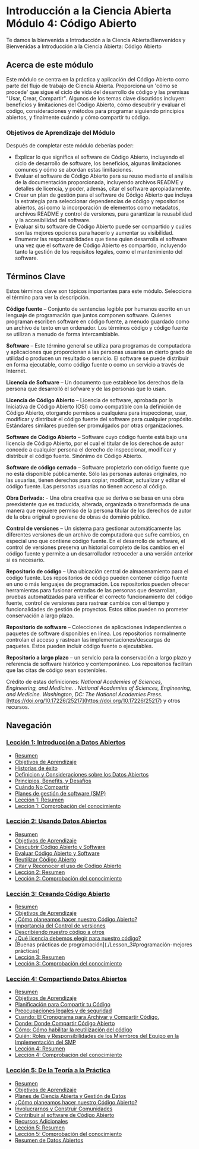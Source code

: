 # Introducción a la Ciencia Abierta Módulo 4: Código Abierto

Te damos la bienvenida a Introducción a la Ciencia Abierta:Bienvenidos y Bienvenidas a Introducción a la Ciencia Abierta: Código Abierto

## Acerca de este módulo

Este módulo se centra en la práctica y aplicación del Código Abierto como parte del flujo de trabajo de Ciencia Abierta. Proporciona un 'cómo se procede' que sigue el ciclo de vida del desarrollo de código y las premisas "Usar, Crear, Compartir". Algunos de los temas clave discutidos incluyen: beneficios y limitaciones del Código Abierto, cómo descubrir y evaluar el código, consideraciones y métodos para programar siguiendo principios abiertos, y finalmente cuándo y cómo compartir tu código.

### Objetivos de Aprendizaje del Módulo

Después de completar este módulo deberías poder:

- Explicar lo que significa el software de Código Abierto, incluyendo el ciclo de desarrollo de software, los beneficios, algunas limitaciones comunes y cómo se abordan estas limitaciones.
- Evaluar el software de Código Abierto para su reuso mediante el análisis de la documentación proporcionada, incluyendo archivos README y detalles de licencia, y poder, además, citar el software apropiadamente.
- Crear un plan de gestión para el software de Código Abierto que incluya la estrategia para seleccionar dependencias de código y repositorios abiertos, así como la incorporación de elementos como metadatos, archivos README y control de versiones, para garantizar la reusabilidad y la accesibilidad del software.
- Evaluar si tu software de Código Abierto puede ser compartido y cuáles son las mejores opciones para hacerlo y aumentar su visibilidad.
- Enumerar las responsabilidades que tiene quien desarrolla el software una vez que el software de Código Abierto es compartido, incluyendo tanto la gestión de los requisitos legales, como el mantenimiento del software.

## Términos Clave

Estos términos clave son tópicos importantes para este módulo. Selecciona el término para ver la descripción.

**Código fuente** – Conjunto de sentencias legible por humanos escrito en un lenguaje de programación que juntos componen software. Quienes programan escriben software en código fuente, a menudo guardado como un archivo de texto en un ordenador. Los términos código y código fuente se utilizan a menudo de forma intercambiable.

**Software** – Este término general se utiliza para programas de computadora y aplicaciones que proporcionan a las personas usuarias un cierto grado de utilidad o producen un resultado o servicio. El software se puede distribuir en forma ejecutable, como código fuente o como un servicio a través de Internet.

**Licencia de Software** – Un documento que establece los derechos de la persona que desarrolló el sofware y de las personas que lo usan.

**Licencia de Código Abierto** – Licencia de software, aprobada por la Iniciativa de Código Abierto (OSI) como compatible con la definición de Código Abierto, otorgando permisos a cualquiera para inspeccionar, usar, modificar y distribuir el código fuente del software para cualquier propósito. Estándares similares pueden ser promulgados por otras organizaciones.

**Software de Código Abierto** – Software cuyo código fuente está bajo una licencia de Código Abierto, por el cual el titular de los derechos de autor concede a cualquier persona el derecho de inspeccionar, modificar y distribuir el código fuente. Sinónimo de Código Abierto.

**Software de código cerrado** – Software propietario con código fuente que no está disponible públicamente. Sólo las personas autoras originales, no las usuarias, tienen derechos para copiar, modificar, actualizar y editar el código fuente. Las personas usuarias no tienen acceso al código.

**Obra Derivada:** - Una obra creativa que se deriva o se basa en una obra preexistente que es traducida, alterada, organizada o transformada de una manera que requiere permiso de la persona titular de los derechos de autor de la obra original o proviene de obras de dominio público.

**Control de versiones** – Un sistema para gestionar automáticamente las diferentes versiones de un archivo de computadora que sufre cambios, en especial uno que contiene código fuente. En el desarrollo de software, el control de versiones preserva un historial completo de los cambios en el código fuente y permite a un desarrollador retroceder a una versión anterior si es necesario.

**Repositorio de código** – Una ubicación central de almacenamiento para el código fuente. Los repositorios de código pueden contener código fuente en uno o más lenguajes de programación. Los repositorios pueden ofrecer herramientas para fusionar entradas de las personas que desarrollan, pruebas automatizadas para verificar el correcto funcionamiento del código fuente, control de versiones para rastrear cambios con el tiempo y funcionalidades de gestión de proyectos. Estos sitios pueden no prometer conservación a largo plazo.

**Repositorio de software** – Colecciones de aplicaciones independientes o paquetes de software disponibles en línea. Los repositorios normalmente controlan el acceso y rastrean las implementaciones/descargas de paquetes. Estos pueden incluir código fuente o ejecutables.

**Repositorio a largo plazo** – un servicio para la conservación a largo plazo y referencia de software histórico y contemporáneo. Los repositorios facilitan que las citas de código sean sostenibles.

Crédito de estas definiciones: _National Academies of Sciences, Engineering, and Medicine. . National Academies of Sciences, Engineering, and Medicine. Washington, DC: The National Academies Press._ [https://doi.org/10.17226/25217](https://doi.org/10.17226/25217) y otros recursos.

## Navegación

### [Lección 1: Introducción a Datos Abiertos](./Lesson_1)

- [Resumen](./Lesson_1#overview)
- [Objetivos de Aprendizaje](./Lesson_1#learning-objectives)
- [Historias de éxito](./Lesson_1#success-stories)
- [Definicion y Consideraciones sobre los Datos Abiertos](./Lesson_1#definition-and-considerations-of-open-data)
- [Principios, Benefits, y Desafíos](./Lesson_1#principles-benefits-and-challenges)
- [Cuándo No Compartir](./Lesson_1#when-not-to-share)
- [Planes de gestión de software (SMP)](./Lesson_1#software-management-plans-smp)
- [Lección 1: Resumen](./Lesson_1#lesson-1-summary)
- [Lección 1: Comprobación del conocimiento](./Lesson_1#lesson-1-knowledge-check)

### [Lección 2: Usando Datos Abiertos](./Lesson_2)

- [Resumen](./Lesson_2#overview)
- [Objetivos de Aprendizaje](./Lesson_2#learning-objectives)
- [Descubrir Código Abierto y Software](./Lesson_2#discovering-open-code-and-software)
- [Evaluar Código Abierto y Software](./Lesson_2#assessing-open-code-and-software)
- [Reutilizar Código Abierto](./Lesson_2#reusing-open-code)
- [Citar y Reconocer el uso de Código Abierto](./Lesson_2#citing-and-acknowledging-open-code-use)
- [Lección 2: Resumen](./Lesson_2#lesson-2-summary)
- [Lección 2: Comprobación del conocimiento](./Lesson_2#lesson-2-knowledge-check)

### [Lección 3: Creando Código Abierto](./Lesson_3)

- [Resumen](./Lesson_3#overview)
- [Objetivos de Aprendizaje](./Lesson_3#learning-objectives)
- [¿Cómo planeamos hacer nuestro Código Abierto?](./Lesson_5#how-do-we-plan-for-making-our-code-open)
- [Importancia del Control de versiones](./Lesson_3#importance-of-version-control)
- [Describiendo nuestro código a otros](./Lesson_3#describing-our-code-to-others)
- [¿Qué licencia debemos elegir para nuestro código?](./Lesson_3#what-license-should-weuld-choose-for-our-code)
- [Buenas prácticas de programación](./Lesson_3#programación-mejores prácticas)
- [Lección 3: Resumen](./Lesson_3#lesson-3-summary)
- [Lección 3: Comprobación del conocimiento](./Lesson_3#lesson-3-knowledge-check)

### [Lección 4: Compartiendo Datos Abiertos](./Lesson_4)

- [Resumen](./Lesson_4#overview)
- [Objetivos de Aprendizaje](./Lesson_4#learning-objectives)
- [Planificación para Compartir tu Código](./Lesson_4#planning-to-share-your-code)
- [Preocupaciones legales y de seguridad](./Lesson_4#legal-and-security-concerns)
- [Cuando: El Cronograma para Archivar y Compartir Código.](./Lesson_4#when-the-schedule-for-code-archiving-and-sharing)
- [Donde: Donde Compartir Código Abierto](./Lesson_4#where-to-share-open-code)
- [Cómo: Cómo habilitar la reutilización del código](./Lesson_4#how-to-enable-reuse-of-code)
- [Quién: Roles y Responsibilidades de los Miembros del Equipo en la Implementación del SMP](./Lesson_4#who-roles-and-responsibilities-of-the-team-members-in-implementing-the-smp)
- [Lección 4: Resumen](./Lesson_4#lesson-4-summary)
- [Lección 4: Comprobación del conocimiento](./Lesson_4#lesson-4-knowledge-check)

### [Lección 5: De la Teoría a la Práctica](./Lesson_5)

- [Resumen](./Lesson_5#overview)
- [Objetivos de Aprendizaje](./Lesson_5#learning-objectives)
- [Planes de Ciencia Abierta y Gestión de Datos](./Lesson_5#open-science-and-data-management-plans)
- [¿Cómo planeamos hacer nuestro Código Abierto?](./Lesson_5#how-do-we-plan-for-making-our-code-open)
- [Involucrarnos y Construir Comunidades](./Lesson_5#engage-and-build-communities)
- [Contribuir al software de Código Abierto](./Lesson_5#contribute-to-open-source-software)
- [Recursos Adicionales](./Lesson_5#additional-resources)
- [Lección 5: Resumen](./Lesson_5#lesson-5-summary)
- [Lección 5: Comprobación del conocimiento](./Lesson_5#lesson-5-knowledge-check)
- [Resumen de Datos Abiertos](./Lesson_5#open-code-summary)
